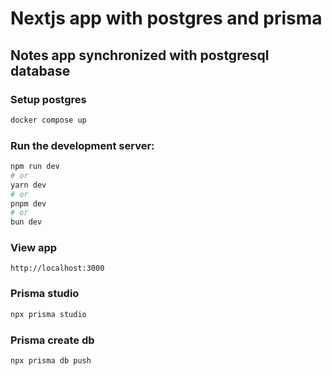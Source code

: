 # Nextjs app with postgres and prisma

## Notes app synchronized with postgresql database

### Setup postgres
```bash
docker compose up
```

### Run the development server:

```bash
npm run dev
# or
yarn dev
# or
pnpm dev
# or
bun dev
```

### View app
```
http://localhost:3000
```


### Prisma studio
```bash
npx prisma studio
```

### Prisma create db
```bash
npx prisma db push
```
